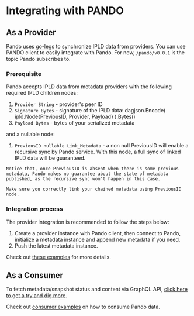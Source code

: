 # Integrating with PANDO

## As a Provider
Pando uses [go-legs](https://github.com/filecoin-project/go-legs) to synchronize IPLD data from providers.
You can use PANDO client to easily integrate with Pando.
For now, `/pando/v0.0.1` is the topic Pando subscribes to.

### Prerequisite
Pando accepts IPLD data from metadata providers with the following required IPLD children nodes:
1. `Provider String` - provider's peer ID
2. `Signature Bytes` - signature of the IPLD data: dagjson.Encode( ipld.Node{PreviousID, Provider, Payload} ).Bytes()
3. `Payload Bytes`   - bytes of your serialized metadata 

and a nullable node:
1. `PreviousID nullable Link_Metadata` - a non null PreviousID will enable a recursive sync by Pando service. With this node, a full sync of linked IPLD data will be guaranteed.

```
Notice that, once PreviousID is absent when there is some previous metadata, Pando makes no guarantee about the state of metadata published, as the recursive sync won't happen in this case.

Make sure you correctly link your chained metadata using PreviousID node.
```

### Integration process
The provider integration is recommended to follow the steps below:

1. Create a provider instance with Pando client, then connect to Pando, initialize a metadata instance and append new metadata if you need.
2. Push the latest metadata instance.

Check out [these examples](https://github.com/kenlabs/pando/tree/main/example) for more details.

## As a Consumer
To fetch metadata/snapshot status and content via GraphQL API, 
[click here to get a try and dig more](https://pando-graphql.kencloud.com/).

Check out [consumer examples](https://github.com/kenlabs/pando/tree/main/example/consumer/dag) on how to consume Pando data.